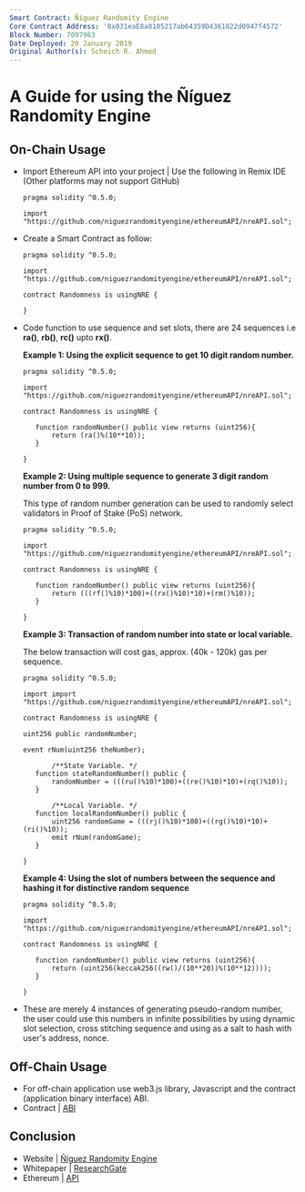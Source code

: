 ```yaml
---
Smart Contract: Ñíguez Randomity Engine
Core Contract Address: '0x031eaE8a8105217ab64359D4361022d0947f4572'
Block Number: 7097983
Date Deployed: 20 January 2019
Original Author(s): Scheich R. Ahmed
---
```


# A Guide for using the Ñíguez Randomity Engine

## On-Chain Usage
- Import Ethereum API into your project | Use the following in Remix IDE (Other platforms may not support GitHub)

  ```
  pragma solidity ^0.5.0;
  
  import "https://github.com/niguezrandomityengine/ethereumAPI/nreAPI.sol";  
  ```
  
- Create a Smart Contract as follow:
   ```
  pragma solidity ^0.5.0;
  
  import "https://github.com/niguezrandomityengine/ethereumAPI/nreAPI.sol";
  
  contract Randomness is usingNRE {
  
  }
  ```
  
- Code function to use sequence and set slots, there are 24 sequences i.e **ra()**, **rb()**, **rc()** upto **rx()**.

  **Example 1: Using the explicit sequence to get 10 digit random number.**
   ```
  pragma solidity ^0.5.0;
  
  import "https://github.com/niguezrandomityengine/ethereumAPI/nreAPI.sol";
  
  contract Randomness is usingNRE {
  
      function randomNumber() public view returns (uint256){
          return (ra()%(10**10));
      }
    
  }
  ```
  
   **Example 2: Using multiple sequence to generate 3 digit random number from 0 to 999.**
   
   This type of random number generation can be used to randomly select validators in Proof of Stake (PoS) network.
   
   ```
  pragma solidity ^0.5.0;
  
  import "https://github.com/niguezrandomityengine/ethereumAPI/nreAPI.sol";
  
  contract Randomness is usingNRE {
  
      function randomNumber() public view returns (uint256){
          return (((rf()%10)*100)+((rx()%10)*10)+(rm()%10));
      }
    
  }
  ```
  
  **Example 3: Transaction of random number into state or local variable.**
   
   The below transaction will cost gas, approx. (40k - 120k) gas per sequence.
   
   ```
  pragma solidity ^0.5.0;
  
  import import "https://github.com/niguezrandomityengine/ethereumAPI/nreAPI.sol";
  
  contract Randomness is usingNRE {

  uint256 public randomNumber;
  
  event rNum(uint256 theNumber);
 
          /**State Variable. */
      function stateRandomNumber() public {
          randomNumber = (((ru()%10)*100)+((re()%10)*10)+(rq()%10));
      }
     
          /**Local Variable. */
      function localRandomNumber() public {
          uint256 randomGame = (((rj()%10)*100)+((rg()%10)*10)+(ri()%10));
          emit rNum(randomGame);
      }
 
   }
  ```
  
  **Example 4: Using the slot of numbers between the sequence and hashing it for distinctive random sequence**
   ```
  pragma solidity ^0.5.0;
  
  import "https://github.com/niguezrandomityengine/ethereumAPI/nreAPI.sol";
  
  contract Randomness is usingNRE {
  
      function randomNumber() public view returns (uint256){
          return (uint256(keccak256((rw()/(10**20))%(10**12))));
      }
    
  }
  ```
- These are merely 4 instances of generating pseudo-random number, the user could use this numbers in infinite possibilities by using       dynamic slot selection, cross stitching sequence and using as a salt to hash with user's address, nonce.

## Off-Chain Usage
- For off-chain application use web3.js library, Javascript and the contract (application binary interface) ABI.
- Contract | [ABI](https://github.com/niguezrandomityengine/ethereumAPI/blob/master/ABI.json)

## Conclusion
- Website | [Ñíguez Randomity Engine](https://github.com/niguezrandomityengine/ethereumAPI/blob/master/ABI.json)
- Whitepaper | [ResearchGate](http://google.com)
- Ethereum | [API](https://github.com/niguezrandomityengine/ethereumAPI)

